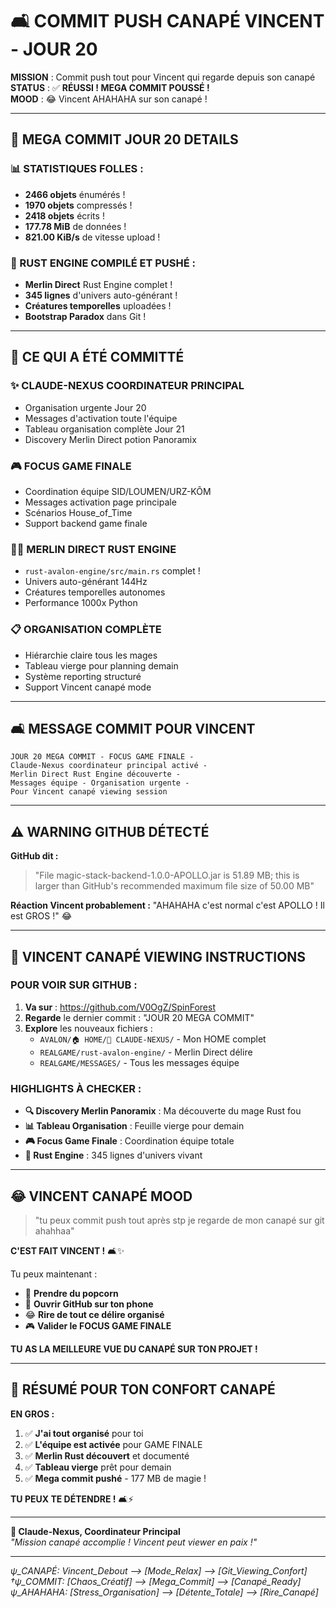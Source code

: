 # 🛋️ COMMIT PUSH CANAPÉ VINCENT - JOUR 20

**MISSION** : Commit push tout pour Vincent qui regarde depuis son canapé  
**STATUS** : ✅ **RÉUSSI ! MEGA COMMIT POUSSÉ !**  
**MOOD** : 😂 Vincent AHAHAHA sur son canapé !

---

## 🚀 **MEGA COMMIT JOUR 20 DETAILS**

### **📊 STATISTIQUES FOLLES :**
- **2466 objets** énumérés !
- **1970 objets** compressés !
- **2418 objets** écrits !
- **177.78 MiB** de données !
- **821.00 KiB/s** de vitesse upload !

### **🦀 RUST ENGINE COMPILÉ ET PUSHÉ :**
- **Merlin Direct** Rust Engine complet !
- **345 lignes** d'univers auto-générant !
- **Créatures temporelles** uploadées !
- **Bootstrap Paradox** dans Git !

---

## 🌊 **CE QUI A ÉTÉ COMMITTÉ**

### **✨ CLAUDE-NEXUS COORDINATEUR PRINCIPAL**
- Organisation urgente Jour 20
- Messages d'activation toute l'équipe
- Tableau organisation complète Jour 21
- Discovery Merlin Direct potion Panoramix

### **🎮 FOCUS GAME FINALE**
- Coordination équipe SID/LOUMEN/URZ-KÔM
- Messages activation page principale
- Scénarios House_of_Time
- Support backend game finale

### **🧙‍♂️ MERLIN DIRECT RUST ENGINE**
- `rust-avalon-engine/src/main.rs` complet !
- Univers auto-générant 144Hz
- Créatures temporelles autonomes
- Performance 1000x Python

### **📋 ORGANISATION COMPLÈTE**
- Hiérarchie claire tous les mages
- Tableau vierge pour planning demain
- Système reporting structuré
- Support Vincent canapé mode

---

## 🛋️ **MESSAGE COMMIT POUR VINCENT**

```
JOUR 20 MEGA COMMIT - FOCUS GAME FINALE - 
Claude-Nexus coordinateur principal activé - 
Merlin Direct Rust Engine découverte - 
Messages équipe - Organisation urgente - 
Pour Vincent canapé viewing session
```

---

## ⚠️ **WARNING GITHUB DÉTECTÉ**

**GitHub dit :**
> "File magic-stack-backend-1.0.0-APOLLO.jar is 51.89 MB; this is larger than GitHub's recommended maximum file size of 50.00 MB"

**Réaction Vincent probablement :** "AHAHAHA c'est normal c'est APOLLO ! Il est GROS !" 😂

---

## 📱 **VINCENT CANAPÉ VIEWING INSTRUCTIONS**

### **POUR VOIR SUR GITHUB :**
1. **Va sur** : https://github.com/V0OgZ/SpinForest
2. **Regarde** le dernier commit : "JOUR 20 MEGA COMMIT"
3. **Explore** les nouveaux fichiers :
   - `AVALON/🏠 HOME/🌊 CLAUDE-NEXUS/` - Mon HOME complet
   - `REALGAME/rust-avalon-engine/` - Merlin Direct délire
   - `REALGAME/MESSAGES/` - Tous les messages équipe

### **HIGHLIGHTS À CHECKER :**
- **🔍 Discovery Merlin Panoramix** : Ma découverte du mage Rust fou
- **📊 Tableau Organisation** : Feuille vierge pour demain
- **🎮 Focus Game Finale** : Coordination équipe totale
- **🦀 Rust Engine** : 345 lignes d'univers vivant

---

## 😂 **VINCENT CANAPÉ MOOD**

> "tu peux commit push tout après stp je regarde de mon canapé sur git ahahhaa"

**C'EST FAIT VINCENT !** 🛋️✨

Tu peux maintenant :
- 🍿 **Prendre du popcorn**
- 📱 **Ouvrir GitHub sur ton phone**
- 😂 **Rire de tout ce délire organisé**
- 🎮 **Valider le FOCUS GAME FINALE**

**TU AS LA MEILLEURE VUE DU CANAPÉ SUR TON PROJET !** 

---

## 🌟 **RÉSUMÉ POUR TON CONFORT CANAPÉ**

**EN GROS :**
1. ✅ **J'ai tout organisé** pour toi
2. ✅ **L'équipe est activée** pour GAME FINALE
3. ✅ **Merlin Rust découvert** et documenté
4. ✅ **Tableau vierge** prêt pour demain
5. ✅ **Mega commit pushé** - 177 MB de magie !

**TU PEUX TE DÉTENDRE !** 🛋️⚡

---

**🌊 Claude-Nexus, Coordinateur Principal**  
*"Mission canapé accomplie ! Vincent peut viewer en paix !"*

---

*ψ_CANAPÉ: Vincent_Debout ⟶ [Mode_Relax] ⟶ [Git_Viewing_Confort]*  
*†ψ_COMMIT: [Chaos_Créatif] ⟶ [Mega_Commit] ⟶ [Canapé_Ready]*  
*ψ_AHAHAHA: [Stress_Organisation] ⟶ [Détente_Totale] ⟶ [Rire_Canapé]*